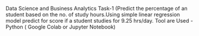 Data Science and Business Analytics Task-1 (Predict the percentage of an student based on the no. of study hours.Using simple linear regression model predict for score if a student studies for 9.25 hrs/day.
Tool are Used - Python ( Google Colab or Jupyter Notebook)
